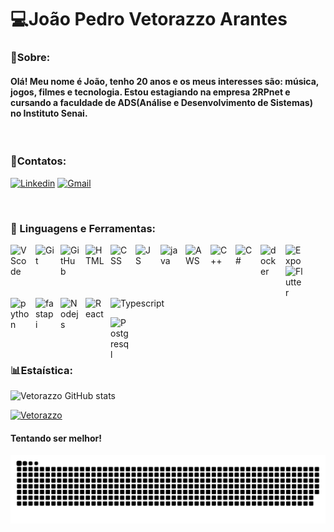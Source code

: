 # 💻João Pedro Vetorazzo Arantes

### 📝Sobre:
 #### Olá! Meu nome é João, tenho 20 anos e os meus interesses são: música, jogos, filmes e tecnologia. Estou estagiando na empresa 2RPnet e cursando a faculdade de ADS(Análise e Desenvolvimento de Sistemas) no Instituto Senai.

<br>

### 👤Contatos:
[![Linkedin](https://img.shields.io/badge/LinkedIn-0077B5?style=for-the-badge&logo=linkedin&logoColor=white)](https://www.linkedin.com/in/joão-pedro-vetorazzo-arantes-5409472b7/)
[![Gmail](https://img.shields.io/badge/Gmail-ce0a31?style=for-the-badge&logo=gmail&logoColor=white)](mailto:joaovetorazzoarantes@gmail.com?subject=Email+profissional)

<br>

### 🤖 Linguagens e Ferramentas:

  <img 
  align="left"
  alt="VScode"
  tittle="VScode"
  width="30px"
  style="padding-right: 10px;"
  src="https://cdn.jsdelivr.net/gh/devicons/devicon@latest/icons/vscode/vscode-original.svg" />
  
  <img 
  align="left"
  alt="Git"
  tittle="Git"
  width="30px"
  style="padding-right: 10px;"
  src="https://cdn.jsdelivr.net/gh/devicons/devicon@latest/icons/git/git-original.svg" />

  <img 
  align="left"
  alt="GitHub"
  tittle="GitHub"
  width="30px"
  style="padding-right: 10px;"
  src="https://cdn.jsdelivr.net/gh/devicons/devicon@latest/icons/github/github-original.svg" />

  <img 
  align="left"
  alt="HTML"
  tittle="HTML"
  width="30px"
  style="padding-right: 10px;"
  src="https://cdn.jsdelivr.net/gh/devicons/devicon@latest/icons/html5/html5-original.svg" />

  <img 
  align="left"
  alt="CSS"
  tittle="CSS"
  width="30px"
  style="padding-right: 10px;"
  src="https://cdn.jsdelivr.net/gh/devicons/devicon@latest/icons/css3/css3-original.svg" />

  <img 
  align="left"
  alt="JS"
  tittle="JS"
  width="30px"
  style="padding-right: 10px;"
  src="https://cdn.jsdelivr.net/gh/devicons/devicon@latest/icons/javascript/javascript-original.svg" />

  <img 
  align="left"
  alt="java"
  tittle="java"
  width="30px"
  style="padding-right: 10px;"
  src="https://cdn.jsdelivr.net/gh/devicons/devicon@latest/icons/java/java-original.svg" />

  <img 
  align="left"
  alt="AWS"
  tittle="AWS"
  width="30px"
  style="padding-right: 10px;"
  src="https://cdn.jsdelivr.net/gh/devicons/devicon@latest/icons/amazonwebservices/amazonwebservices-original-wordmark.svg" />

  <img 
  align="left"
  alt="C++"
  tittle="C++"
  width="30px"
  style="padding-right: 10px;"
  src="https://cdn.jsdelivr.net/gh/devicons/devicon@latest/icons/cplusplus/cplusplus-original.svg" />

  <img 
  align="left"
  alt="C#"
  tittle="C#"
  width="30px"
  style="padding-right: 10px;"
  src="https://cdn.jsdelivr.net/gh/devicons/devicon@latest/icons/csharp/csharp-original.svg" />

  <img 
  align="left"
  alt="docker"
  tittle="docker"
  width="30px"
  style="padding-right: 10px;"
  src="https://cdn.jsdelivr.net/gh/devicons/devicon@latest/icons/docker/docker-plain.svg" />

  <img 
  align="left"
  alt="Expo"
  tittle="Expo"
  width="30px"
  style="padding-right: 10px;"
  src="https://cdn.jsdelivr.net/gh/devicons/devicon@latest/icons/expo/expo-line.svg" />

  <img 
  align="left"
  alt="Flutter"
  tittle="Flutter"
  width="30px"
  style="padding-right: 10px;"
  src="https://cdn.jsdelivr.net/gh/devicons/devicon@latest/icons/flutter/flutter-original.svg" />

  <img 
  align="left"
  alt="python"
  tittle="python"
  width="30px"
  style="padding-right: 10px;"
  src="https://cdn.jsdelivr.net/gh/devicons/devicon@latest/icons/python/python-original.svg" />

  <img 
  align="left"
  alt="fastapi"
  tittle="fastapi"
  width="30px"
  style="padding-right: 10px;"
  src="https://cdn.jsdelivr.net/gh/devicons/devicon@latest/icons/fastapi/fastapi-original.svg" />

  <img 
  align="left"
  alt="Nodejs"
  tittle="Nodejs"
  width="30px"
  style="padding-right: 10px;"
  src="https://cdn.jsdelivr.net/gh/devicons/devicon@latest/icons/nodejs/nodejs-original.svg" />
  
  <img 
  align="left"
  alt="React"
  tittle="React"
  width="30px"
  style="padding-right: 10px;"
  src="https://cdn.jsdelivr.net/gh/devicons/devicon@latest/icons/react/react-original.svg" />
  
  <img 
  align="Typescript"
  alt="Typescript"
  tittle="React"
  width="30px"
  style="padding-right: 10px;"
  src="https://cdn.jsdelivr.net/gh/devicons/devicon@latest/icons/typescript/typescript-original.svg" />

  <img 
  align="left"
  alt="Postgresql"
  tittle="Postgresql"
  width="30px"
  style="padding-right: 10px;"
  src="https://cdn.jsdelivr.net/gh/devicons/devicon@latest/icons/postgresql/postgresql-original.svg" />

<br>
<br>
<br>

### 📊Estaística:

![Vetorazzo GitHub stats](https://github-readme-stats.vercel.app/api?username=Vetorazzo&show_icons=true&theme=dark)

[![Vetorazzo](https://github-readme-stats.vercel.app/api/top-langs/?username=Vetorazzo&layout=compact&theme=dark)](https://github.com/Vetorazzo/github-readme-stats)

#### Tentando ser melhor!

<picture align="center">
  <source media="(prefers-color-scheme: dark)" srcset="https://raw.githubusercontent.com/mari4souza/mari4souza/output/github-contribution-grid-snake-dark.svg">
  <source media="(prefers-color-scheme: light)" srcset="https://raw.githubusercontent.com/mari4souza/mari4souza/output/github-contribution-grid-snake-dark.svg">
  <img align="center" alt="github contribution grid snake animation" src="https://raw.githubusercontent.com/mari4souza/mari4souza/output/github-contribution-grid-snake.svg">
</picture>
